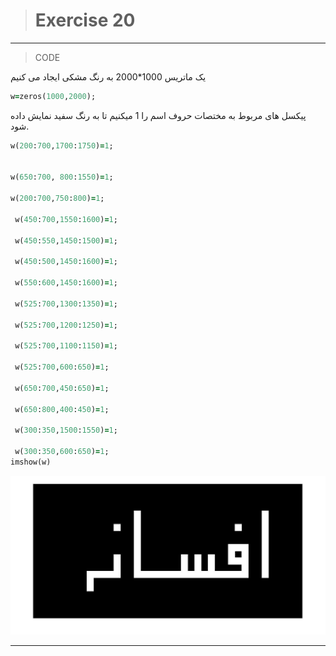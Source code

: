 
> # Exercise 20
***
>CODE



یک ماتریس 1000*2000 به رنگ مشکی ایجاد می کنیم
```ruby
w=zeros(1000,2000);
```
پیکسل های مربوط به مختصات حروف اسم را 1 میکنیم تا به رنگ سفید نمایش داده شود.
```ruby
w(200:700,1700:1750)=1;


w(650:700, 800:1550)=1;

w(200:700,750:800)=1;
 
 w(450:700,1550:1600)=1;
 
 w(450:550,1450:1500)=1;
 
 w(450:500,1450:1600)=1;
 
 w(550:600,1450:1600)=1;
 
 w(525:700,1300:1350)=1;
 
 w(525:700,1200:1250)=1;
 
 w(525:700,1100:1150)=1;
 
 w(525:700,600:650)=1;
 
 w(650:700,450:650)=1;
 
 w(650:800,400:450)=1;
 
 w(300:350,1500:1550)=1;
 
 w(300:350,600:650)=1;
imshow(w)
```
![alt text](https://github.com/semnan-university-ai/image-processing-class/blob/main/excersiecs/afsaneh427726/20/afsane.jpg)
***


